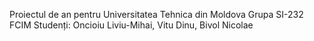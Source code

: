 Proiectul de an pentru Universitatea Tehnica din Moldova
Grupa SI-232 FCIM
Studenți: Oncioiu Liviu-Mihai, Vitu Dinu, Bivol Nicolae
